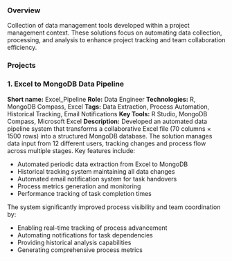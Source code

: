 ### Overview
Collection of data management tools developed within a project management context. These solutions focus on automating data collection, processing, and analysis to enhance project tracking and team collaboration efficiency.


### Projects

### 1. Excel to MongoDB Data Pipeline

<b>Short name:</b> Excel_Pipeline
<b>Role:</b> Data Engineer
<b>Technologies:</b> R, MongoDB Compass, Excel
<b>Tags:</b> Data Extraction, Process Automation, Historical Tracking, Email Notifications
<b>Key Tools:</b> R Studio, MongoDB Compass, Microsoft Excel
<b>Description:</b> Developed an automated data pipeline system that transforms a collaborative Excel file (70 columns × 1500 rows) into a structured MongoDB database. The solution manages data input from 12 different users, tracking changes and process flow across multiple stages. Key features include:

- Automated periodic data extraction from Excel to MongoDB
- Historical tracking system maintaining all data changes
- Automated email notification system for task handovers
- Process metrics generation and monitoring
- Performance tracking of task completion times

The system significantly improved process visibility and team coordination by:

- Enabling real-time tracking of process advancement
- Automating notifications for task dependencies
- Providing historical analysis capabilities
- Generating comprehensive process metrics
